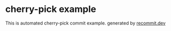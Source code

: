 # cherry-pick example

This is automated cherry-pick commit example. generated by [recommit.dev](https://recommit.dev)
